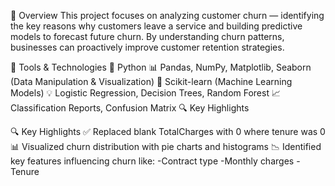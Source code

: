 📘 Overview
    This project focuses on analyzing customer churn — identifying the key reasons why customers leave a service and building predictive      models to forecast future churn. By understanding churn patterns, businesses can proactively improve customer retention strategies.

🧰 Tools & Technologies
    🐍 Python
    📊 Pandas, NumPy, Matplotlib, Seaborn (Data Manipulation & Visualization)
    🤖 Scikit-learn (Machine Learning Models)
    💡 Logistic Regression, Decision Trees, Random Forest
    📈 Classification Reports, Confusion Matrix
    🔍 Key Highlights

🔍 Key Highlights
    ✅ Replaced blank TotalCharges with 0 where tenure was 0
    📊 Visualized churn distribution with pie charts and histograms
    📉 Identified key features influencing churn like:
        -Contract type
        -Monthly charges
        -Tenure
